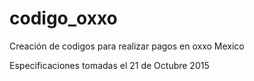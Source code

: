 # codigo_oxxo
Creación de codigos para realizar pagos en oxxo Mexico

Especificaciones tomadas el 21 de Octubre 2015
